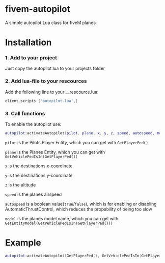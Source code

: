 # fivem-autopilot
A simple autopilot Lua class for fiveM planes
<h1>Installation</h1>

<h3>1. Add to your project</h3>
   Just copy the autopilot.lua to your projects folder

<h3>2. Add lua-file to your rescources</h3>
   Add the following line to your __rescource.lua:
  
  ```lua
client_scripts {'autopilot.lua',}
```
  
<h3>3. Call functions</h3>
   To enable the autopilot use: 
   
   ```lua
   autopilot:activateAutopilot(pilot, plane, x, y, z, speed, autospeed, model)
   ```
   `pilot` is the Pilots Player Entity, which you can get with `GetPlayerPed()`
   
   `plane` is the Planes Entity, which you can get with `GetVehiclePedIsIn(GetPlayerPed())`
   
   `x` is the destinations x-coordinate
   
   `y` is the destinations y-coordinate
   
   `z` is the altitude
   
   `speed` is the planes airspeed
   
   `autospeed` is a boolean value(`true`/`false`), which is for enabling or disabling AutomaticThrustControl, which reduces the propability of being too slow
   
   `model` is the planes model name, which you can get with `GetEntityModel(GetVehiclePedIsIn(GetPlayerPed()))`
   

<h1>Example</h1>

```lua
autopilot:activateAutopilot(GetPlayerPed(), GetVehiclePedIsIn(GetPlayerPed()), 2000, 1573, 2000, 250, true, GetEntityModel(GetVehiclePedIsIn(GetPlayerPed())))
```
